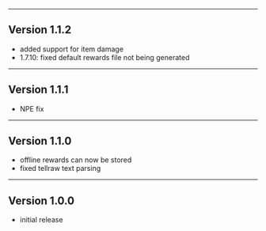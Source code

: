 ------------------------------------------------------
Version 1.1.2
------------------------------------------------------
- added support for item damage
- 1.7.10: fixed default rewards file not being generated

------------------------------------------------------
Version 1.1.1
------------------------------------------------------
- NPE fix

------------------------------------------------------
Version 1.1.0
------------------------------------------------------
- offline rewards can now be stored
- fixed tellraw text parsing

------------------------------------------------------
Version 1.0.0
------------------------------------------------------
- initial release
